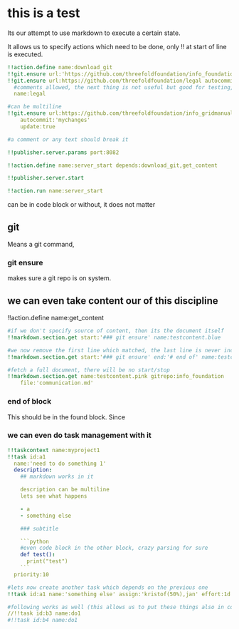 # this is a test

Its our attempt to use markdown to execute a certain state.

It allows us to specify actions which need to be done, only !! at start of line is executed.

```yaml
!!action.define name:download_git
!!git.ensure url:'https://github.com/threefoldfoundation/info_foundation' autocommit:'mychanges' update:true
!!git.ensure url:https://github.com/threefoldfoundation/legal autocommit:'mychanges' update:true
  #comments allowed, the next thing is not useful but good for testing, it specifies name argument on git.ensure, its the same anyhow
  name:legal

#can be multiline
!!git.ensure url:https://github.com/threefoldfoundation/info_gridmanual 
    autocommit:'mychanges'
    update:true

#a comment or any text should break it

!!publisher.server.params port:8082

!!action.define name:server_start depends:download_git,get_content

!!publisher.server.start

!!action.run name:server_start
```

can be in code block or without, it does not matter

## git

Means a git command, 

### git ensure

makes sure a git repo is on system.


## we can even take content our of this discipline

!!action.define name:get_content

```yaml
#if we don't specify source of content, then its the document itself
!!markdown.section.get start:'### git ensure' name:testcontent.blue

#we now remove the first line which matched, the last line is never included, but now we forced to include it + 1 extra line
!!markdown.section.get start:'### git ensure' end:'# end of' name:testcontent.red trim_end:+3 trim_start:+1

#fetch a full document, there will be no start/stop
!!markdown.section.get name:testcontent.pink gitrepo:info_foundation 
    file:'communication.md'
```

### end of block

This should be in the found block. Since

### we can even do task management with it

```yaml
!!taskcontext name:myproject1
!!task id:a1 
  name:'need to do something 1'
  description:
    ## markdown works in it

    description can be multiline
    lets see what happens

    - a
    - something else

    ### subtitle

    ```python
    #even code block in the other block, crazy parsing for sure
    def test():
      print("test")
    ```
  priority:10

#lets now create another task which depends on the previous one
!!task id:a1 name:'something else' assign:'kristof(50%),jan' effort:1d depends:a1 

#following works as well (this allows us to put these things also in code and get it ignored but still parsed)
//!!task id:b3 name:do1 
#!!task id:b4 name:do1

```

